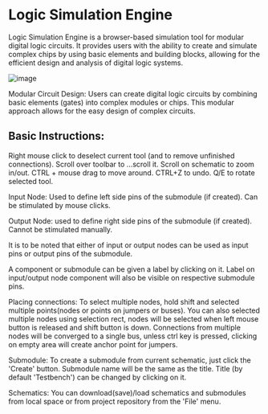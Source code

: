 # Logic Simulation Engine

Logic Simulation Engine is a browser-based simulation tool for modular digital logic circuits. It provides users with the ability to create and simulate complex chips by using basic elements and building blocks, allowing for the efficient design and analysis of digital logic systems.

![image](https://github.com/Re-X/LogicSimulationEngine/assets/36952343/79085524-c9a9-4ea3-b925-3626c65c27ac)

Modular Circuit Design: Users can create digital logic circuits by combining basic elements (gates) into complex modules or chips. This modular approach allows for the easy design of complex circuits.

## Basic Instructions:

Right mouse click to deselect current tool (and to remove unfinished connections).
Scroll over toolbar to ...scroll it.
Scroll on schematic to zoom in/out.
CTRL + mouse drag to move around.
CTRL+Z to undo.
Q/E to rotate selected tool.

Input Node:  Used to define left side pins of the submodule (if created). Can be stimulated by mouse clicks.

Output Node: used to define right side pins of the submodule (if created). Cannot be stimulated manually.

It is to be noted that either of input or output nodes can be used as input pins or output pins of the submodule.

A component or submodule can be given a label by clicking on it. Label on input/output node component will also be visible on respective submodule pins.

Placing connections: To select multiple nodes, hold shift and selected multiple points(nodes or points on jumpers or buses). You can also selected multiple nodes using selection rect, nodes will be selected when left mouse button is released and shift button is down. Connections from multiple nodes will be converged to a single bus, unless ctrl key is pressed, clicking on empty area will create anchor point for jumpers.

Submodule: To create a submodule from current schematic, just click the 'Create' button. Submodule name will be the same as the title. Title (by default 'Testbench') can be changed by clicking on it.

Schematics: You can download(save)/load schematics and submodules from local space or from project repository from the 'File' menu.
